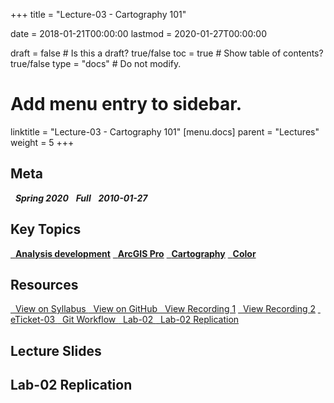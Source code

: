 +++
title = "Lecture-03 - Cartography 101"

date = 2018-01-21T00:00:00
lastmod = 2020-01-27T00:00:00

draft = false  # Is this a draft? true/false
toc = true  # Show table of contents? true/false
type = "docs"  # Do not modify.

# Add menu entry to sidebar.
linktitle = "Lecture-03 - Cartography 101"
[menu.docs]
  parent = "Lectures"
  weight = 5
+++

## Meta
<i class="meta-badge semester-sp19"><i class="far fa-calendar-alt fa-lg"></i>&nbsp; **Spring 2020** </i> 
<i class="meta-badge progress-full"><i class="fas fa-tasks fa-lg"></i>&nbsp; **Full** </i> 
<i class="meta-badge progress-update"><i class="far fa-clock fa-lg"></i>&nbsp; **2010-01-27** </i>

## Key Topics
<a class="meta-badge keyword" href="/docs/topic-index/#a-d"><i class="fas fa-tags fa-lg"></i>&nbsp; **Analysis development**</a> 
<a class="meta-badge tool" href="/docs/topic-index/#a-d"><i class="fas fa-wrench fa-lg"></i>&nbsp; **ArcGIS Pro**</a>
<a class="meta-badge keyword" href="/docs/topic-index/#a-d"><i class="fas fa-tags fa-lg"></i>&nbsp; **Cartography**</a> 
<a class="meta-badge keyword" href="/docs/topic-index/#a-d"><i class="fas fa-tags fa-lg"></i>&nbsp; **Color**</a> 

## Resources
<a class="btn btn-outline-primary resource" href="https://slu-soc5650.github.io/syllabus/lecture-03-cartography-101.html" target="_blank"><i class="fas fa-book fa-lg"></i>&nbsp; View on Syllabus </a> 
<a class="btn btn-outline-primary resource" href="https://github.com/slu-soc5650/lecture-03" target="_blank"><i class="fab fa-github fa-lg"></i>&nbsp; View on GitHub </a> 
<a class="btn btn-outline-primary resource" href="https://slu.hosted.panopto.com/Panopto/Pages/Viewer.aspx?id=f3f8bb57-98eb-45fa-9f71-ab4f0171c57a" target="_blank"><i class="fas fa-video fa-lg"></i>&nbsp; View Recording 1</a>
<a class="btn btn-outline-primary resource" href="https://slu.hosted.panopto.com/Panopto/Pages/Viewer.aspx?id=9c365009-923c-481a-8ab4-ab4f018554d2" target="_blank"><i class="fas fa-video fa-lg"></i>&nbsp; View Recording 2</a>
<a class="btn btn-outline-primary resource" href="https://forms.gle/n2e3J8J4WaWw8ocD6" target="_blank"><i class="fab fa-google fa-lg"></i>&nbsp; eTicket-03 </a>
<a class="btn btn-outline-primary resource" href="https://github.com/slu-soc5650/lecture-03/blob/master/handouts/workflow-git.pdf" target="_blank"><i class="fas fa-file-pdf fa-lg"></i>&nbsp; Git Workflow </a>
<a class="btn btn-outline-primary resource" href="https://github.com/slu-soc5650/lecture-03/blob/master/assignments/lab-02.pdf" target="_blank"><i class="fas fa-file-pdf fa-lg"></i>&nbsp; Lab-02 </a>
<a class="btn btn-outline-primary resource" href="https://github.com/slu-soc5650/lecture-03/tree/master/assignments/lab-02-replication" target="_blank"><i class="fas fa-folder-open fa-lg"></i>&nbsp; Lab-02 Replication </a>

## Lecture Slides
<p> </p>
<script async class="speakerdeck-embed" data-id="5996e30bb0254f8fb5f6d972c606d3f7" data-ratio="1.33333333333333" src="//speakerdeck.com/assets/embed.js"></script>
<p> </p>

## Lab-02 Replication
<p> </p>
<script async class="speakerdeck-embed" data-id="aeec1176e5df4a929c8153773d887972" data-ratio="1.33333333333333" src="//speakerdeck.com/assets/embed.js"></script>
<p> </p>
